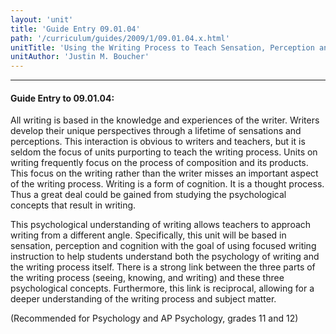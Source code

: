 ```yaml
---
layout: 'unit'
title: 'Guide Entry 09.01.04'
path: '/curriculum/guides/2009/1/09.01.04.x.html'
unitTitle: 'Using the Writing Process to Teach Sensation, Perception and Cognition'
unitAuthor: 'Justin M. Boucher'
---
```


<body>
<hr/>
 <h4>
  Guide Entry to 09.01.04:
 </h4>
 All writing is based in the knowledge and experiences of the writer. Writers develop their unique perspectives through a lifetime of sensations and perceptions. This interaction is obvious to writers and teachers, but it is seldom the focus of units purporting to teach the writing process. Units on writing frequently focus on the process of composition and its products. This focus on the writing rather than the writer misses an important aspect of the writing process. Writing is a form of cognition. It is a thought process. Thus a great deal could be gained from studying the psychological concepts that result in writing.
<p>
  This psychological understanding of writing allows teachers to approach writing from a different angle. Specifically, this unit will be based in sensation, perception and cognition with the goal of using focused writing instruction to help students understand both the psychology of writing and the writing process itself. There is a strong link between the three parts of the writing process (seeing, knowing, and writing) and these three psychological concepts. Furthermore, this link is reciprocal, allowing for a deeper understanding of the writing process and subject matter.
 </p>
<p>
  (Recommended for Psychology and AP Psychology, grades 11 and 12)
 </p>

</body>
